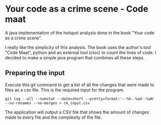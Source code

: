 # Your code as a crime scene - Code maat

A java implementation of the hotspot analysis done in the book "Your code as a crime scene".

I really like the simplicity of this analysis. The book uses the author's tool "Code Maat", python and an external tool (cloc) to count the lines of code. I decided to make a simple java program that combines all these steps.

## Preparing the input

Execute this git command to get a list of all the changes that were made to files as a csv file. This is the required input for the program.

    git log --all --numstat --date=short --pretty=format:'--%h--%ad--%aN' --no-renames --no-merges > cm_input.csv

The application will output a CSV file that shows the amount of changes made to every file and the complexity of the file.
